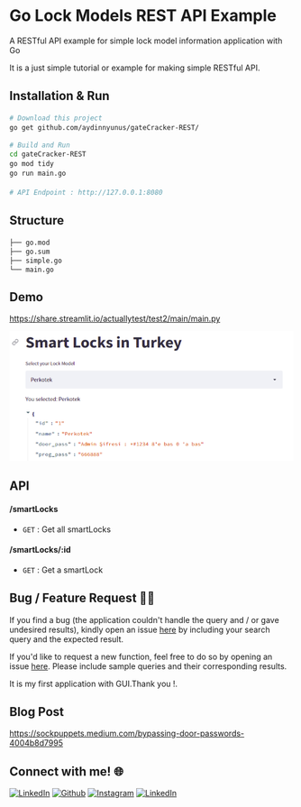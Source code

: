 # Go Lock Models REST API Example
A RESTful API example for simple lock model information application with Go

It is a just simple tutorial or example for making simple RESTful API.

## Installation & Run
```bash
# Download this project
go get github.com/aydinnyunus/gateCracker-REST/
```


```bash
# Build and Run
cd gateCracker-REST
go mod tidy
go run main.go

# API Endpoint : http://127.0.0.1:8080
```

## Structure
```
├── go.mod
├── go.sum  
├── simple.go
└── main.go
```
## Demo

https://share.streamlit.io/actuallytest/test2/main/main.py

![github-small](https://github.com/aydinnyunus/gateCracker/blob/main/images/website.png?raw=true)
## API

#### /smartLocks
* `GET` : Get all smartLocks

#### /smartLocks/:id
* `GET` : Get a smartLock

## Bug / Feature Request :man_technologist:
If you find a bug (the application couldn't handle the query and / or gave undesired results), kindly open an issue [here](https://github.com/aydinnyunus/gateCracker-REST/issues/new) by including your search query and the expected result.

If you'd like to request a new function, feel free to do so by opening an issue [here](https://github.com/aydinnyunus/gateCracker-REST/issues/new). Please include sample queries and their corresponding results.

It is my first application with GUI.Thank you !.

## Blog Post

https://sockpuppets.medium.com/bypassing-door-passwords-4004b8d7995

## Connect with me! 🌐

[<img target="_blank" src="https://img.icons8.com/bubbles/100/000000/linkedin.png" title="LinkedIn">](https://linkedin.com/in/yunus-ayd%C4%B1n-b9b01a18a/)       [<img target="_blank" src="https://img.icons8.com/bubbles/100/000000/github.png" title="Github">](https://github.com/aydinnyunus/gateCracker-REST)     [<img target="_blank" src="https://img.icons8.com/bubbles/100/000000/instagram-new.png" title="Instagram">](https://instagram.com/aydinyunus_/) [<img target="_blank" src="https://img.icons8.com/bubbles/100/000000/twitter.png" title="LinkedIn">](https://twitter.com/aydinnyunuss)

